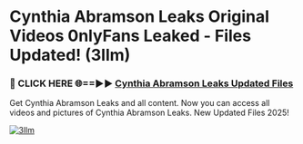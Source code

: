 # Cynthia Abramson Leaks Original Videos 0nlyFans Leaked - Files Updated! (3llm)

<h3>🔴 CLICK HERE 🌐==►► <a href="https://tinyurl.com/ehrbuxhb" rel="nofollow">Cynthia Abramson Leaks Updated Files</a></h3>

Get Cynthia Abramson Leaks and all content. Now you can access all videos and pictures of Cynthia Abramson Leaks. New Updated Files 2025!

[![3llm](https://i.imgur.com/lVYEuWS.gif)](https://tinyurl.com/ehrbuxhb)
